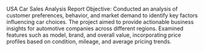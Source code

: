 USA Car Sales Analysis Report
Objective: Conducted an analysis of customer preferences, behavior, and market demand to identify key factors influencing car choices. The project aimed to provide actionable business insights for automotive companies across different regions. Examined features such as model, brand, and overall value, incorporating price profiles based on condition, mileage, and average pricing trends.
